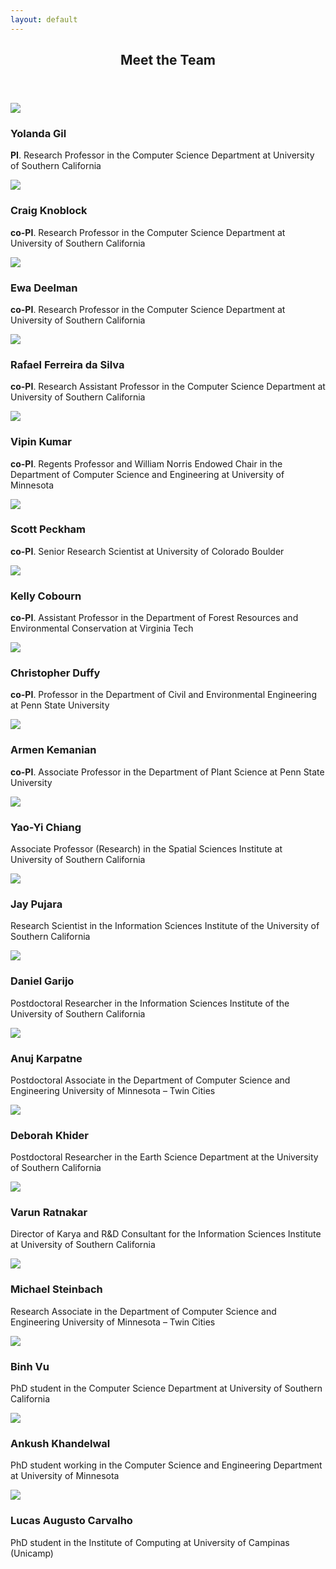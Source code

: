 ```yaml
---
layout: default
---
```


<!-- Section -->
<section>
	<header class="major">
		<h2>Meet the Team</h2>
	</header>
	<div class="team">
		<member>
			<img src="assets/images/team/gil.png"/>
			<div class="content">
				<h3>Yolanda Gil</h3>
				<p><strong>PI</strong>. Research Professor in the Computer Science Department at University of Southern California</p>
			</div>
		</member>
		<member>
			<img src="assets/images/team/knoblock.jpg"/>
			<div class="content">
				<h3>Craig Knoblock</h3>
				<p><strong>co-PI</strong>. Research Professor in the Computer Science Department at University of Southern California</p>
			</div>
		</member>
		<member>
			<img src="assets/images/team/deelman.png"/>
			<div class="content">
				<h3>Ewa Deelman</h3>
				<p><strong>co-PI</strong>. Research Professor in the Computer Science Department at University of Southern California</p>
			</div>
		</member>
		<member>
			<img src="assets/images/team/ferreiradasilva.png"/>
			<div class="content">
				<h3>Rafael Ferreira da Silva</h3>
				<p><strong>co-PI</strong>. Research Assistant Professor in the Computer Science Department at University of Southern California</p>
			</div>
		</member>
		<member>
			<img src="assets/images/team/kumar.jpg"/>
			<div class="content">
				<h3>Vipin Kumar</h3>
				<p><strong>co-PI</strong>. Regents Professor and William Norris Endowed Chair in the Department of Computer Science and Engineering at University of Minnesota</p>
			</div>
		</member>
		<member>
			<img src="assets/images/team/peckham.jpg"/>
			<div class="content">
				<h3>Scott Peckham</h3>
				<p><strong>co-PI</strong>. Senior Research Scientist at University of Colorado Boulder</p>
			</div>
		</member>
		<member>
			<img src="assets/images/team/cobourn.jpg"/>
			<div class="content">
				<h3>Kelly Cobourn</h3>
				<p><strong>co-PI</strong>. Assistant Professor in the Department of Forest Resources and Environmental Conservation at Virginia Tech</p>
			</div>
		</member>
		<member>
			<img src="assets/images/team/duffy.jpg"/>
			<div class="content">
				<h3>Christopher Duffy</h3>
				<p><strong>co-PI</strong>. Professor in the Department of Civil and Environmental Engineering at Penn State University</p>
			</div>
		</member>
		<member>
			<img src="assets/images/team/kemanian.jpg"/>
			<div class="content">
				<h3>Armen Kemanian</h3>
				<p><strong>co-PI</strong>. Associate Professor in the Department of Plant Science at Penn State University</p>
			</div>
		</member>
		<member>
			<img src="assets/images/team/chiang.jpg"/>
			<div class="content">
				<h3>Yao-Yi Chiang</h3>
				<p>Associate Professor (Research) in the Spatial Sciences Institute at University of Southern California</p>
			</div>
		</member>
        <member>
			<img src="assets/images/team/pujara.png"/>
			<div class="content">
				<h3>Jay Pujara</h3>
				<p>Research Scientist in the Information Sciences Institute of the University of Southern California</p>
			</div>
		</member>
        <member>
			<img src="assets/images/team/garijo.jpg"/>
			<div class="content">
				<h3>Daniel Garijo</h3>
				<p>Postdoctoral Researcher in the Information Sciences Institute of the University of Southern California</p>
			</div>
		</member>    
        <member>
			<img src="assets/images/team/karpatne.jpg"/>
			<div class="content">
				<h3>Anuj Karpatne</h3>
				<p>Postdoctoral Associate in the Department of Computer Science and Engineering University of Minnesota – Twin Cities</p>
			</div>
		</member> 
        <member>
			<img src="assets/images/team/khider.jpg"/>
			<div class="content">
				<h3>Deborah Khider</h3>
				<p>Postdoctoral Researcher in the Earth Science Department at the University of Southern California</p>
			</div>
		</member>    
		<member>
			<img src="assets/images/team/ratnakar.jpg"/>
			<div class="content">
				<h3>Varun Ratnakar</h3>
				<p>Director of Karya and R&D Consultant for the Information Sciences Institute at University of Southern California</p>
			</div>
		</member>
        <member>
			<img src="assets/images/team/steinbach.jpg"/>
			<div class="content">
				<h3>Michael Steinbach</h3>
				<p>Research Associate in the Department of Computer Science and Engineering University of Minnesota – Twin Cities</p>
			</div>
		</member>
        <member>
			<img src="assets/images/team/vu.png"/>
			<div class="content">
				<h3>Binh Vu</h3>
				<p>PhD student in the Computer Science Department at University of Southern California</p>
			</div>
		</member>
        <member>
			<img src="assets/images/team/khandelwal.jpg"/>
			<div class="content">
				<h3>Ankush Khandelwal</h3>
				<p>PhD student working in the Computer Science and Engineering Department at University of Minnesota</p>
			</div>
		</member>
        <member>
			<img src="assets/images/team/carvalho.jpg"/>
			<div class="content">
				<h3>Lucas Augusto Carvalho</h3>
				<p>PhD student in the Institute of Computing at University of Campinas (Unicamp)</p>
			</div>
		</member>
    </div>
</section>

<!-- Section -->
<!--section>
	<header class="major">
		<h2>Ipsum sed dolor</h2>
	</header>
	<div class="posts">
		<article>
			<a href="#" class="image"><img src="assets/images/pic01.jpg" alt="" /></a>
			<h3>Interdum aenean</h3>
			<p>Aenean ornare velit lacus, ac varius enim lorem ullamcorper dolore. Proin aliquam facilisis ante interdum. Sed nulla amet lorem feugiat tempus aliquam.</p>
			<ul class="actions">
				<li><a href="#" class="button">More</a></li>
			</ul>
		</article>
		<article>
			<a href="#" class="image"><img src="assets/images/pic02.jpg" alt="" /></a>
			<h3>Nulla amet dolore</h3>
			<p>Aenean ornare velit lacus, ac varius enim lorem ullamcorper dolore. Proin aliquam facilisis ante interdum. Sed nulla amet lorem feugiat tempus aliquam.</p>
			<ul class="actions">
				<li><a href="#" class="button">More</a></li>
			</ul>
		</article>
		<article>
			<a href="#" class="image"><img src="assets/images/pic03.jpg" alt="" /></a>
			<h3>Tempus ullamcorper</h3>
			<p>Aenean ornare velit lacus, ac varius enim lorem ullamcorper dolore. Proin aliquam facilisis ante interdum. Sed nulla amet lorem feugiat tempus aliquam.</p>
			<ul class="actions">
				<li><a href="#" class="button">More</a></li>
			</ul>
		</article>
		<article>
			<a href="#" class="image"><img src="assets/images/pic04.jpg" alt="" /></a>
			<h3>Sed etiam facilis</h3>
			<p>Aenean ornare velit lacus, ac varius enim lorem ullamcorper dolore. Proin aliquam facilisis ante interdum. Sed nulla amet lorem feugiat tempus aliquam.</p>
			<ul class="actions">
				<li><a href="#" class="button">More</a></li>
			</ul>
		</article>
		<article>
			<a href="#" class="image"><img src="assets/images/pic05.jpg" alt="" /></a>
			<h3>Feugiat lorem aenean</h3>
			<p>Aenean ornare velit lacus, ac varius enim lorem ullamcorper dolore. Proin aliquam facilisis ante interdum. Sed nulla amet lorem feugiat tempus aliquam.</p>
			<ul class="actions">
				<li><a href="#" class="button">More</a></li>
			</ul>
		</article>
		<article>
			<a href="#" class="image"><img src="assets/images/pic06.jpg" alt="" /></a>
			<h3>Amet varius aliquam</h3>
			<p>Aenean ornare velit lacus, ac varius enim lorem ullamcorper dolore. Proin aliquam facilisis ante interdum. Sed nulla amet lorem feugiat tempus aliquam.</p>
			<ul class="actions">
				<li><a href="#" class="button">More</a></li>
			</ul>
		</article>
	</div>
</section-->
